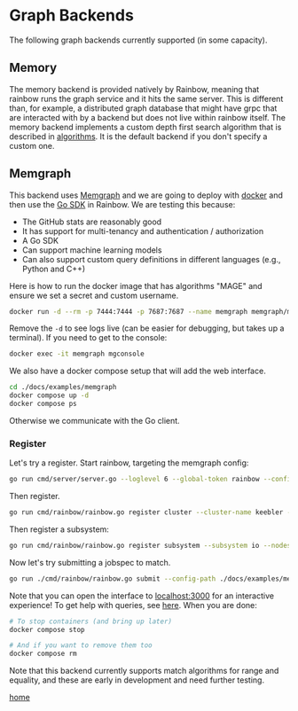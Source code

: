 # Graph Backends

The following graph backends currently supported (in some capacity).

## Memory

The memory backend is provided natively by Rainbow, meaning that rainbow runs the graph service and it hits the same server. This is different than, for example, a distributed graph database that might
have grpc that are interacted with by a backend but does not live within rainbow itself.  The memory backend implements a custom depth first search algorithm that is described in [algorithms](algorithms.md).
It is the default backend if you don't specify a custom one.

## Memgraph

This backend uses [Memgraph](https://github.com/memgraph/memgraph) and we are going to deploy with [docker](https://memgraph.com/docs/getting-started/install-memgraph/docker) and then use the [Go SDK](https://memgraph.com/docs/client-libraries/go) in Rainbow. We are testing this because:

- The GitHub stats are reasonably good
- It has support for multi-tenancy and authentication / authorization
- A Go SDK
- Can support machine learning models
- Can also support custom query definitions in different languages (e.g., Python and C++)

Here is how to run the docker image that has algorithms "MAGE" and ensure we set a secret and custom username.

```bash
docker run -d --rm -p 7444:7444 -p 7687:7687 --name memgraph memgraph/memgraph-mage --memory-limit=500 --log-level=TRACE MGCONSOLE="--username rainbow --password chocolate-cookies"
```

Remove the `-d` to see logs live (can be easier for debugging, but takes up a terminal).
If you need to get to the console:

```bash
docker exec -it memgraph mgconsole
```

We also have a docker compose setup that will add the web interface.

```bash
cd ./docs/examples/memgraph
docker compose up -d
docker compose ps
```

Otherwise we communicate with the Go client.


### Register

Let's try a register. Start rainbow, targeting the memgraph config:

```bash
go run cmd/server/server.go --loglevel 6 --global-token rainbow --config ./docs/examples/memgraph/rainbow-config.yaml
```

Then register.

```bash
go run cmd/rainbow/rainbow.go register cluster --cluster-name keebler --nodes-json ./docs/examples/scheduler/cluster-nodes.json --config-path ./docs/examples/memgraph/rainbow-config.yaml --save
```

Then register a subsystem:

```bash
go run cmd/rainbow/rainbow.go register subsystem --subsystem io --nodes-json ./docs/examples/scheduler/cluster-io-subsystem.json --config-path ./docs/examples/memgraph/rainbow-config.yaml
```

Now let's try submitting a jobspec to match.

```bash
go run ./cmd/rainbow/rainbow.go submit --config-path ./docs/examples/memgraph/rainbow-config.yaml --nodes 2 --tasks 2 --command "echo hello world"
```

Note that you can open the interface to [localhost:3000](localhost:3000) for an interactive experience!
To get help with queries, see [here](https://memgraph.com/docs/querying/clauses).
When you are done:

```bash
# To stop containers (and bring up later)
docker compose stop

# And if you want to remove them too
docker compose rm
```

Note that this backend currently supports match algorithms for range and equality, and these are early in development and need further testing.


[home](/README.md#rainbow-scheduler)
